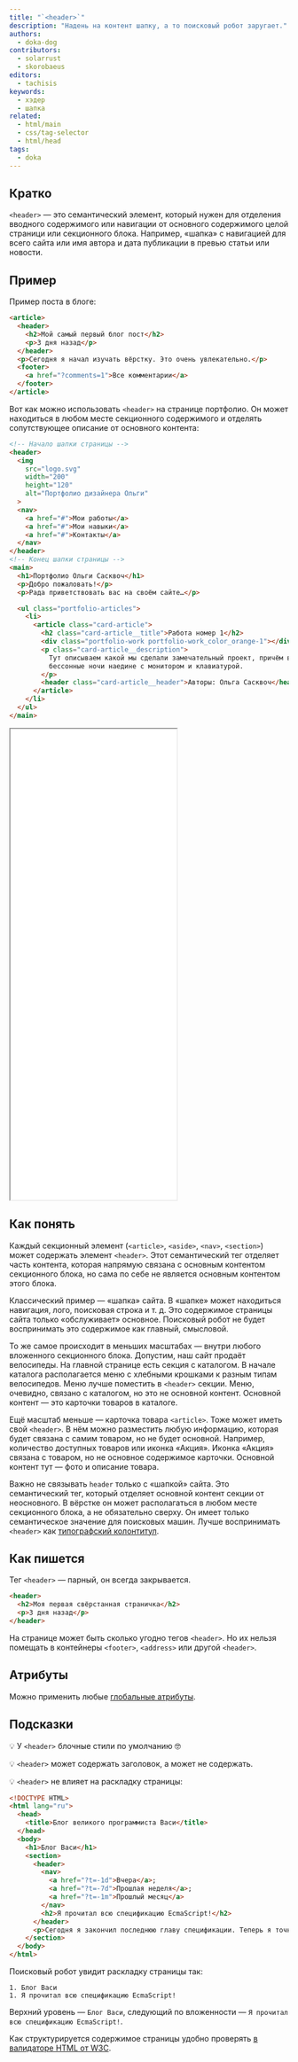 ```yaml
---
title: "`<header>`"
description: "Надень на контент шапку, а то поисковый робот заругает."
authors:
  - doka-dog
contributors:
  - solarrust
  - skorobaeus
editors:
  - tachisis
keywords:
  - хэдер
  - шапка
related:
  - html/main
  - css/tag-selector
  - html/head
tags:
  - doka
---
```


## Кратко

`<header>` — это семантический элемент, который нужен для отделения вводного содержимого или навигации от основного содержимого целой страници или секционного блока. Например, «шапка» с навигацией для всего сайта или имя автора и дата публикации в превью статьи или новости.

## Пример

Пример поста в блоге:

```html
<article>
  <header>
    <h2>Мой самый первый блог пост</h2>
    <p>3 дня назад</p>
  </header>
  <p>Сегодня я начал изучать вёрстку. Это очень увлекательно.</p>
  <footer>
    <a href="?comments=1">Все комментарии</a>
  </footer>
</article>
```

Вот как можно использовать `<header>` на странице портфолио. Он может находиться в любом месте секционного содержимого и отделять сопутствующее описание от основного контента:

```html
<!-- Начало шапки страницы -->
<header>
  <img
    src="logo.svg"
    width="200"
    height="120"
    alt="Портфолио дизайнера Ольги"
  >
  <nav>
    <a href="#">Мои работы</a>
    <a href="#">Мои навыки</a>
    <a href="#">Контакты</a>
  </nav>
</header>
<!-- Конец шапки страницы -->
<main>
  <h1>Портфолио Ольги Сасквоч</h1>
  <p>Добро пожаловать!</p>
  <p>Рада приветствовать вас на своём сайте…</p>

  <ul class="portfolio-articles">
    <li>
      <article class="card-article">
        <h2 class="card-article__title">Работа номер 1</h2>
        <div class="portfolio-work portfolio-work_color_orange-1"></div>
        <p class="card-article__description">
          Тут описываем какой мы сделали замечательный проект, причём в одиночку. Все эти
          бессонные ночи наедине с монитором и клавиатурой.
        </p>
        <header class="card-article__header">Авторы: Ольга Сасквоч</header>
      </article>
    </li>
  </ul>
</main>
```

<iframe title="Шапка сайта" src="demos/header/" height="850"></iframe>

## Как понять

Каждый секционный элемент (`<article>`, `<aside>`, `<nav>`, `<section>`) может содержать элемент `<header>`. Этот семантический тег отделяет часть контента, которая напрямую связана с основным контентом секционного блока, но сама по себе не является основным контентом этого блока.

Классический пример — «шапка» сайта. В «шапке» может находиться навигация, лого, поисковая строка и т. д. Это содержимое страницы сайта только «обслуживает» основное. Поисковый робот не будет воспринимать это содержимое как главный, смысловой.

То же самое происходит в меньших масштабах — внутри любого вложенного секционного блока. Допустим, наш сайт продаёт велосипеды. На главной странице есть секция с каталогом. В начале каталога располагается меню с хлебными крошками к разным типам велосипедов. Меню лучше поместить в `<header>` секции. Меню, очевидно, связано с каталогом, но это не основной контент. Основной контент — это карточки товаров в каталоге.

Ещё масштаб меньше — карточка товара `<article>`. Тоже может иметь свой `<header>`. В нём можно разместить любую информацию, которая будет связана с самим товаром, но не будет основной. Например, количество доступных товаров или иконка «Акция». Иконка «Акция» связана с товаром, но не основное содержимое карточки. Основной контент тут — фото и описание товара.

Важно не связывать `header` только с «шапкой» сайта. Это семантический тег, который отделяет основной контент секции от неосновного. В вёрстке он может располагаться в любом месте секционного блока, а не обязательно сверху. Он имеет только семантическое значение для поисковых машин. Лучше воспринимать `<header>` как [типографский колонтитул](https://ru.wikipedia.org/wiki/%D0%9A%D0%BE%D0%BB%D0%BE%D0%BD%D1%82%D0%B8%D1%82%D1%83%D0%BB).

## Как пишется

Тег `<header>` — парный, он всегда закрывается.

```html
<header>
  <h2>Моя первая свёрстанная страничка</h2>
  <p>3 дня назад</p>
</header>
```

На странице может быть сколько угодно тегов `<header>`. Но их нельзя помещать в контейнеры `<footer>`, `<address>` или другой `<header>`.

## Атрибуты

Можно применить любые [глобальные атрибуты](/html/global-attrs/).

## Подсказки

💡 У `<header>` блочные стили по умолчанию 🤓

💡 `<header>` может содержать заголовок, а может не содержать.

💡 `<header>` не влияет на раскладку страницы:

```html
<!DOCTYPE HTML>
<html lang="ru">
  <head>
    <title>Блог великого программиста Васи</title>
  </head>
  <body>
    <h1>Блог Васи</h1>
    <section>
      <header>
        <nav>
          <a href="?t=-1d">Вчера</a>;
          <a href="?t=-7d">Прошлая неделя</a>;
          <a href="?t=-1m">Прошлый месяц</a>
        </nav>
        <h2>Я прочитал всю спецификацию EcmaScript!</h2>
      </header>
      <p>Сегодня я закончил последнюю главу спецификации. Теперь я точно знаю весь JavaScript!</p>
    </section>
  </body>
</html>
```

Поисковый робот увидит раскладку страницы так:

```text
1. Блог Васи
1. Я прочитал всю спецификацию EcmaScript!
```

Верхний уровень — `Блог Васи`, следующий по вложенности — `Я прочитал всю спецификацию EcmaScript!`.

Как структурируется содержимое страницы удобно проверять [в валидаторе HTML от W3C](https://validator.w3.org/nu/#textarea).
